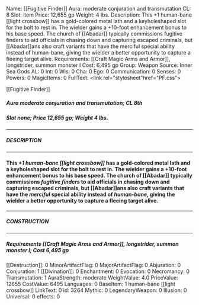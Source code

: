 Name: [[Fugitive Finder]]
Aura: moderate conjuration and transmutation
CL: 8
Slot: item
Price: 12,655 gp
Weight: 4 lbs.
Description: This +1 human-bane [[light crossbow]] has a gold-colored metal lath and a keyholeshaped slot for the bolt to rest in. The wielder gains a +10-foot enhancement bonus to his base speed. The church of [[Abadar]] typically commissions fugitive finders to aid officials in chasing down and capturing escaped criminals, but [[Abadar]]ans also craft variants that have the merciful special ability instead of human-bane, giving the wielder a better opportunity to capture a fleeing target alive.
Requirements: [[Craft Magic Arms and Armor]], longstrider, summon monster I
Cost: 6,495 gp
Group: Weapon
Source: Inner Sea Gods
AL: 0
Int: 0
Wis: 0
Cha: 0
Ego: 0
Communication: 0
Senses: 0
Powers: 0
MagicItems: 0
FullText: <link rel="stylesheet"href="PF.css"><div class="heading"><p class="alignleft">[[Fugitive Finder]]</p><div style="clear: both;"></div></div><div><h5><b>Aura </b>moderate conjuration and transmutation; <b>CL </b>8th</h5><h5><b>Slot </b>none; <b>Price </b>12,655 gp; <b>Weight </b>4 lbs.</h5></div><hr/><div><h5><b>DESCRIPTION</b></h5></div><hr/><div><h4><p>This <i>+1 <i>human-bane</i> [[light crossbow]]</i> has a gold-colored metal lath and a keyholeshaped slot for the bolt to rest in. The wielder gains a +10-foot enhancement bonus to his base speed. The church of [[Abadar]] typically commissions <i>fugitive finders</i> to aid officials in chasing down and capturing escaped criminals, but [[Abadar]]ans also craft variants that have the <i>merciful</i> special ability instead of <i>human-bane</i>, giving the wielder a better opportunity to capture a fleeing target alive.</p></h4></div><hr/><div><h5><b>CONSTRUCTION</b></h5></div><hr/><div><h5><b>Requirements </b>[[Craft Magic Arms and Armor]], <i>longstrider</i>, <i>summon monster I</i>; <b>Cost </b>6,495 gp</h5></div>
[[Destruction]]: 0
MinorArtifactFlag: 0
MajorArtifactFlag: 0
Abjuration: 0
Conjuration: 1
[[Divination]]: 0
Enchantment: 0
Evocation: 0
Necromancy: 0
Transmutation: 1
AuraStrength: moderate
WeightValue: 4.0
PriceValue: 12655
CostValue: 6495
Languages: 0
BaseItem: 1 human-bane [[light crossbow]]
LinkText: 0
id: 3264
Mythic: 0
LegendaryWeapon: 0
Illusion: 0
Universal: 0
effects: 0
